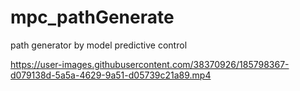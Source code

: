 # mpc_pathGenerate
path generator by model predictive control

https://user-images.githubusercontent.com/38370926/185798367-d079138d-5a5a-4629-9a51-d05739c21a89.mp4


